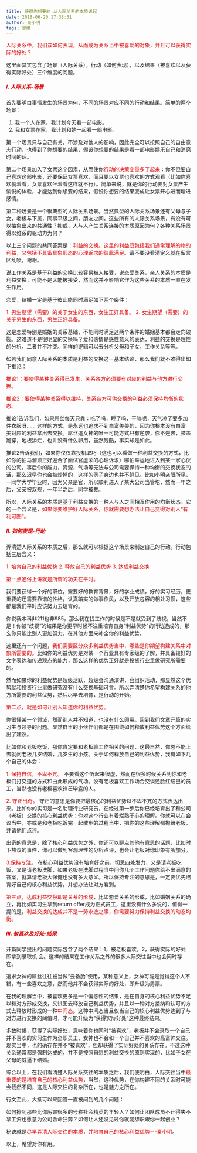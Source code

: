 ```yaml
---
title: 获得你想要的:从人际关系的本质说起
date: 2018-06-20 17:38:51
author: 秦小明
tags: 思维
---
```

<font color="#dd0000">人际关系中，我们该如何表现，从而成为关系当中被喜爱的对象，并且可以获得实际的好处？</font>
 
这里面其实包含了场景（人际关系），行动（如何表现），以及结果（被喜欢以及获得实际好处）三个维度的问题。
 
##### <font color="#dd0000">I. 人际关系-场景</font>

首先要明白事情发生的场景为何，不同的场景对应不同的行动和结果。简单的两个场景：

1. 我一个人在家，我计划今天看一部电影。
2. 我和女票在家，我计划和她一起看一部电影。

第一个场景只与自己有关，不涉及对他人的影响，因此完全可以按照自己的自由意志行动，也得到了你想要的结果，假设你想要的结果是看一部电影娱乐自己和消磨时间的话。

第二个场景加入了女票这个因素，从而使你<font color="#dd0000">行动的决策变量多了起来</font>：你不但要自己喜欢这部电影，还要保证女票喜欢，而且要以女票也喜欢的方式观看（比如你喜欢躺着看，女票喜欢坐着看这样就不行）。简单来说，就是你的行动要对女票产生愉悦的体验，才能达到你想要的结果，假设你想要的结果变成让女票开心进而增进感情。

第二种场景是一个很典型的人际关系场景。当然典型的人际关系场景还有父母与子女，老板与下属，同事平级之间，朋友之间。这些所有的人际关系场景，有没有可以抽象出来的共通性？抑或，人与人产生关系连接的本质原因为何？各种关系场景得以维系的驱动力为何？
<!-- more -->
以上三个问题的共同答案是：<font color="#dd0000">利益的交换。这里的利益既包括我们通常理解的物的利益，又包括不具备具象形态的心理诉求的彼此满足。</font>请不要没看清定义就在留言区乱喷，谢谢。

说工作关系是基于利益的交换比较容易被人接受，说恋爱关系，亲人关系的本质是利益交换，可能不是太能被接受，然而这并不影响它作为这些关系的本质一直在发生作用。
 
恋爱，结婚一定是基于彼此能同时满足如下两个条件：


<font color="#dd0000">1. 男生期望（需要）的关于女生的东西，女生正好具备。
2. 女生期望（需要）的关于男生的东西，男生正好具备。</font>

 
这是恋爱特别是婚姻的关系基础，不能同时满足这两个条件的婚姻基本都会走向破裂。这难道不是很明显的交换吗？爱和感情是感性意义的表达，利益的交换是理性的分析，二者并不冲突。同样的逻辑可以去分析父母和子女，工作关系等等。
 
如若我们同意人际关系的本质是利益的交换这一基本结论，那么我们就不难得出如下推论：

<font color="#dd0000">推论1：要使得某种关系得已发生，关系各方必须要有对应的利益与他方进行交换。

推论2：要使得某种关系得以维持，关系各方可供交换的利益必须保持均衡的状态。</font>

推论1告诉我们，如果屌丝每天只靠：吃了吗，睡了吗，干嘛呢，天气凉了要多加件衣服呀...... 这样的方式，是永远也追求不到白富美美的，因为你根本没有白富美对应的利益拿出去交换。屌丝追女神的唯一可能方式只有逆袭，你不逆袭，膝盖跪穿，地板舔烂，也并没有什么卵用，虽然残酷，事实却是如此。
 
推论2告诉我们，如果你仅仅靠投机取巧（这也可以看做一种利益交换的方式，比如你的拍马溜须正好迎合了面试官虚荣的心理诉求）哪怕幸运地进入到某一家心仪的公司，事后你的能力，资源，气场等无法与公司需要保持一种均衡的交换状态的话，那么迟早你也会被炒掉的，这样的例子身边也并不鲜见。比如小明亲眼所见，一同学大学毕业时，因为父亲是官，所以顺利进入了某大公司当管培，然而一年之后，父亲被双规，一年半之后，同学被裁。
 
所以，人际关系的本质是基于利益交换的一种人与人之间相互作用的均衡状态。它的一个含义是，<font color="#dd0000">如果你要维护好人际关系，你就需要想办法让自己变得对别人“有利可图”。</font>
 
##### <font color="#dd0000">II. 如何表现-行动</font>
 
弄清楚人际关系的本质之后，那么就可以根据这个场景来制定自己的行动。行动包括三层含义：

<font color="#dd0000">1. 培育自己的利益优势</font>
<font color="#dd0000">2. 释放自己的利益优势</font>
<font color="#dd0000">3. 达成利益交换
 
第一点通俗上讲就是所谓的功夫在平时。</font>

我们要获得一个好的职位，需要好的教育背景，好的学业成绩，好的实习经历，更重要的还需要靠谱的性格，认真踏实的做事作风，以及开放包容的相处习惯，这些都是我们平时应该努力去培育的。
 
你说我本科非211也非985，那么我在找工作的时候是不是就受到了歧视，当然不是！你被“歧视”的结果是你更早时候不注重培育自身“利益优势”的行动造成的，那么你只能比别人更加努力，在其他方面来补全你的利益优势。
 
这里还有一个问题，<font color="#dd0000">我们需要区分众多利益优势当中，哪些是你期望构建关系中对象所需要的。</font>比如你的利益优势是对某一个行业具有专家级的了解，并具备较好的文字表达和传递观点的能力，那么这样的优势正好就是投资行业里做研究所需要的。

然而如果你的利益优势是超级活跃，超级会沟通演讲，会组织活动，那显然这个优势就和投资行业里做研究没有什么交换基础可言。所以弄清楚你希望构建关系的他方所需要的利益优势，然后尽早去培育，是行动的开始。
 
<font color="#dd0000">第二点，就是如何让别人知道你的利益优势。</font>

你很懂某一个领域，然而别人并不知道，也没有什么卵用。回到我们文章开篇的实习生与领导的问题。显然群里的小伙伴们都是在围绕如何释放利益优势这个方面给出了建议。

比如你和老板吃饭，那你肯定要和老板聊工作相关的问题，这最自然，你总不能上去就问老板几岁结婚，几岁生的小孩。关于如何释放自己的利益优势，我有如下几个自己的体会：
 
<font color="#dd0000">1. 保持自信，不卑不亢。</font>
不要看这个听起来很虚，然而在很多时候关系到你和老板们打交道的方式和由此形成的气场。没有老板喜欢工作场合交谈还脸红结巴的员工，当然也没有老板喜欢锋芒毕露的人。

<font color="#dd0000">2. 守正出奇。</font>
守正的意思是你要把最核心的利益优势以不卑不亢的方式表达出来。比如你的实习是一名助理行业研究员，在经过第一步后你已经培育出了和公司（老板）交换的核心利益优势：你对这个行业有着烂熟于心的理解。你就可以在会议当中，亦或是和老板吃饭完一起散步的过程当中，把你的这些理解都抛给老板，并请他们点评。

出奇的意思是，除了核心利益优势之外，你还可以聊点其他有意思的话题，比如时下热议的事件，你可以做到客观理性的分析点评，也会让老板对你印象有所加分。

<font color="#dd0000">3.保持专注。</font>
在核心利益优势没有培育好之前，切忌四处发力，又是请老板吃饭，又是请老板洗脚，如果老板在洗脚过程当中问你几个工作问题你给不出满意的答案，就算请老板大保健也没有多大意义。所以保持专注的意思是，一定要优先培育好自己的核心利益优势，并想办法让对方看到。
 
<font color="#dd0000">第三点，达成利益交换即是关系的形成</font>，比如恋爱关系的形成，比如婚姻关系的确立，再比如实习生拿到return offer成为正式员工，这里没有什么多说的，值得一提的是，<font color="#dd0000">利益交换的达成并不是一劳永逸之事，你需要努力保持利益交换的动态均衡。</font>
 
##### <font color="#dd0000">III. 被喜欢及好处-结果</font>
 
开篇同学提出的问题实际包含了两个结果：1，被老板喜欢。2，获得实际的好处即拿到录取机	会。这样的结果在工作关系之外的很多人际交往当中也会同时存在。

追求女神的屌丝往往被当做“云备胎”使用，某种意义上，女神可能是觉得这个人不错，有一些喜欢之意，然而他并不会获得实际的好处，即升级为男票。

在我的理解当中，被喜欢更多是一个偏感性的结果，是在自身的核心利益优势不足以和对方形成交换，又试图去释放自己利益优势，并且以一种对方接纳和认可的方式去释放时形成的一种<font color="#dd0000">中间态</font>。这种中间态当且仅当自己的核心利益优势达到了与对方进行交换的阈值时，才可能升级为“获得实际好处”这种最终结果。

多数时候，获得了实际好处，意味着你也同时“被喜欢”，老板并不会录取一个自己并不喜欢的实习生作为全职员工，女神也不会和一个自己并不喜欢的高富帅交往。现实当中，也的确存在并不“被喜欢”，但却获得了实际好处的关系存在。不过这种关系通常都是强制达成的，并不是按照自愿的利益交换的原则实现的，比如子女在父母的威逼下结婚。
 
综合以上，在我们看清楚人际关系交往的本质之后，我们便明白，人际交往当中<font color="#dd0000">最重要的是培育自己的核心利益优势</font>，当然，这种优势，在你构建不同的关系时可能会截然不同，这是人际交往的复杂所在，也是魅力之所在。

行文至此，大抵可以来回答一直被问到的几个问题：

如何撩到那些比你厉害很多的号称社会精英的年轻人？如何让团队成员不计得失不拿工资也愿意为公司舍命狂奔？如何让人还没见过你就能辞职跟你一起创业？

秘诀就是<font color="#dd0000">尽早弄清人际交往的本质，并培育自己的核心利益优势---秦小明</font>。

以上，希望对你有用。
